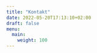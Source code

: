 ```yaml
---
title: "Kontakt"
date: 2022-05-20T17:13:10+02:00
draft: false
menu:
  main:
    weight: 100
---
```



